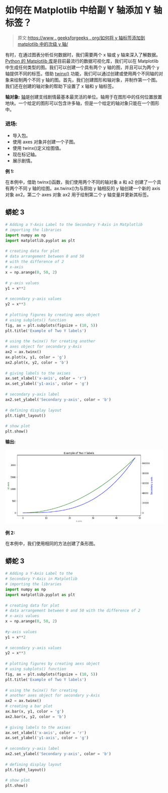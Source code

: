 # 如何在 Matplotlib 中给副 Y 轴添加 Y 轴标签？

> 原文:[https://www . geeksforgeeks . org/如何将 y 轴标签添加到 matplotlib 中的次级 y 轴/](https://www.geeksforgeeks.org/how-to-add-a-y-axis-label-to-the-secondary-y-axis-in-matplotlib/)

有时，在通过图表分析任何数据时，我们需要两个 x 轴或 y 轴来深入了解数据。[Python 的 Matplotlib 库](https://www.geeksforgeeks.org/python-introduction-matplotlib/)是目前最流行的数据可视化库，我们可以在 Matplotlib 中生成任何类型的图。我们可以创建一个具有两个 y 轴的图，并且可以为两个 y 轴提供不同的标签。借助 [twinx()](https://www.geeksforgeeks.org/matplotlib-axes-axes-twinx-in-python/) 功能，我们可以通过创建或使用两个不同轴的对象来绘制两个不同 y 轴的图。首先，我们创建图形和轴对象，并制作第一个图。我们还在创建的轴对象的帮助下设置了 x 轴和 y 轴标签。

**轴对象:** [轴](https://www.geeksforgeeks.org/matplotlib-axes-class/)是创建支线剧情最基本最灵活的单位。轴用于在图形中的任何位置放置地块。一个给定的图形可以包含许多轴，但是一个给定的轴对象只能在一个图形中。

### **进场:**

*   导入包。
*   使用 axes 对象并创建一个子图。
*   使用 twinx()定义绘图值。
*   现在标记轴。
*   展示剧情。

**例 1:**

在本例中，借助 twinx()函数，我们使用两个不同的轴对象 a 和 a2 创建了一个具有两个不同 y 轴的绘图。ax.twinx()为与原始 y 轴相反的 y 轴创建一个新的 axis 对象 ax2。第二个 axes 对象 ax2 用于绘制第二个 y 轴变量并更新其标签。

## 蟒蛇 3

```py
# Adding a Y-Axis Label to the Secondary Y-Axis in Matplotlib
# importing the libraries
import numpy as np
import matplotlib.pyplot as plt

# creating data for plot
# data arrangement between 0 and 50
# with the difference of 2
# x-axis
x = np.arange(0, 50, 2)

# y-axis values
y1 = x**2

# secondary y-axis values
y2 = x**3

# plotting figures by creating aexs object
# using subplots() function
fig, ax = plt.subplots(figsize = (10, 5))
plt.title('Example of Two Y labels')

# using the twinx() for creating another
# axes object for secondary y-Axis
ax2 = ax.twinx()
ax.plot(x, y1, color = 'g')
ax2.plot(x, y2, color = 'b')

# giving labels to the axises
ax.set_xlabel('x-axis', color = 'r')
ax.set_ylabel('y1-axis', color = 'g')

# secondary y-axis label
ax2.set_ylabel('Secondary y-axis', color = 'b')

# defining display layout
plt.tight_layout()

# show plot
plt.show()
```

**输出:**

![](img/ad09e6fded65f3ea79a7f0817d539248.png)

**例 2:**

在本例中，我们使用相同的方法创建了条形图。

## 蟒蛇 3

```py
# Adding a Y-Axis Label to the
# Secondary Y-Axis in Matplotlib
# importing the libraries
import numpy as np
import matplotlib.pyplot as plt

# creating data for plot
# data arrangement between 0 and 50 with the difference of 2
# x-axis values
x = np.arange(0, 50, 2)

#y-axis values
y1 = x**2

# secondary y-axis values
y2 = x**3

# plotting figures by creating aexs object
# using subplots() function
fig, ax = plt.subplots(figsize = (10, 5))
plt.title('Example of Two Y labels')

# using the twinx() for creating
# another axes object for secondary y-Axis
ax2 = ax.twinx()
# creating a bar plot
ax.bar(x, y1, color = 'g')
ax2.bar(x, y2, color = 'b')

# giving labels to the axises
ax.set_xlabel('x-axis', color = 'r')
ax.set_ylabel('y1-axis', color = 'g')

# secondary y-axis label
ax2.set_ylabel('Secondary y-axis', color = 'b')

# defining display layout
plt.tight_layout()

# show plot
plt.show()
```
